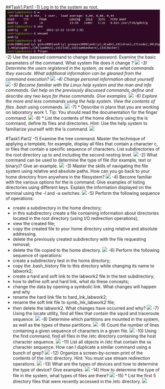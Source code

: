 ##Task1.Part1
-1) Log in to the system as root.
![](1.png)
-2) Use the passwd command to change the password. Examine the basic parameters of the command. What system file does it change *?
![](/2.png)
-3) Determine the users registered in the system, as well as what commands they execute. What additional information can be gleaned from the command execution?
![](/3.png)
-4) Change personal information about yourself.
![](/4.png)
-5) Become familiar with the Linux help system and the man and info commands. Get help on the previously discussed commands, define and describe any two keys for these commands. Give examples.
![](/5.png)
-6) Explore the more and less commands using the help system. View the contents of files .bash* using commands.
![](/6.png)
-7) * Describe in plans that you are working on laboratory work 1. Tip: You should read the documentation for the finger command.
![](/7.png)
-8) * List the contents of the home directory using the ls command, define its files and directories. Hint: Use the help system to familiarize yourself with the ls command.
![](/8.png)

#Task1.Part2
-1) Examine the tree command. Master the technique of applying a template, for example, display all files that contain a character c, or files that contain a specific sequence of characters. List subdirectories of the root directory up to and including the second nesting level.
![](/11.png)
-2) What command can be used to determine the type of file (for example, text or binary)? Give an example.
![](/12.png)
-3) Master the skills of navigating the file system using relative and absolute paths. How can you go back to your home directory from anywhere in the filesystem?
![](/13.png)
-4) Become familiar with the various options for the ls command. Give examples of listing directories using different keys. Explain the information displayed on the terminal using the -l and -a switches.
![](/14.png)
-5) Perform the following sequence of operations:
- create a subdirectory in the home directory;
- in this subdirectory create a file containing information about directories located in the root directory (using I/O redirection operations);
- view the created file;
- copy the created file to your home directory using relative and absolute addressing.
- delete the previously created subdirectory with the file requesting removal;
- delete the file copied to the home directory.
![](/15.png)
-6) Perform the following sequence of operations:
- create a subdirectory test in the home directory;
- copy the .bash_history file to this directory while changing its name to labwork2;
- create a hard and soft link to the labwork2 file in the test subdirectory;
- how to define soft and hard link, what do these concepts;
- change the data by opening a symbolic link. What changes will happen and why
- rename the hard link file to hard_lnk_labwork2;
- rename the soft link file to symb_lnk_labwork2 file;
- then delete the labwork2. What changes have occurred and why?
![](/16.png)
-7) Using the locate utility, find all files that contain the squid and traceroute sequence.
![](/17.png)
-8) Determine which partitions are mounted in the system, as well as the types of these partitions.
![](/18.png)
-9) Count the number of lines containing a given sequence of characters in a given file.
![](/19.png)
-10) Using the find command, find all files in the /etc directory containing the host character sequence.
![](/110.png)
-11) List all objects in /etc that contain the ss character sequence. How can I duplicate a similar command using a bunch of grep?
![](/111.png)
-12) Organize a screen-by-screen print of the contents of the /etc directory. Hint: You must use stream redirection operations.
![](/112.png)
-13) What are the types of devices and how to determine the type of device? Give examples.
![](/113.png)
-14) How to determine the type of file in the system, what types of files are there?
![](/114.png)
-15) * List the first 5 directory files that were recently accessed in the /etc directory.
![](/115.png)
